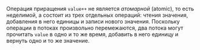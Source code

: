 Операция приращения `value++` не является _атомарной_ (atomic), то есть неделимой, а состоит из трех отдельных операций: чтения значения,
добавления в него единицы и записи нового значения. Поскольку операции в потоках произвольно перемежаются, два потока могут прочитать
`value` в одно и то же время, добавить в него единицу и вернуть одно
и то же значение.